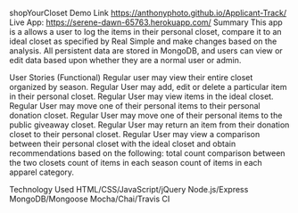 shopYourCloset
Demo Link https://anthonyphoto.github.io/Applicant-Track/
Live App:  https://serene-dawn-65763.herokuapp.com/
Summary
This app is a allows a user to log the items in their personal closet, compare it to an ideal closet as specified by Real Simple and make changes based on the analysis.  All persistent data are stored in MongoDB, and users can view or edit data based upon whether they are a normal user or admin.

User Stories (Functional)
Regular user may view their entire closet organized by season.
Regular User may add, edit or delete a particular item in their personal closet.
Regular User may view items in the ideal closet.
Regular User may move one of their personal items to their personal donation closet.
Regular User may move one of their personal items to the public giveaway closet.
Regular User may return an item from their donation closet to their personal closet.
Regular User may view a comparison between their personal closet with the ideal closet and obtain recommendations based on the following:
total count comparison between the two closets
count of items in each season
count of items in each apparel category.

Technology Used
HTML/CSS/JavaScript/jQuery
Node.js/Express
MongoDB/Mongoose
Mocha/Chai/Travis CI 
